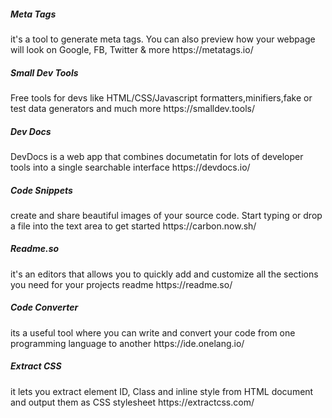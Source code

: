 <h5>Meta Tags</h5>
it's a tool to generate meta tags. You can also preview how your webpage will look on Google, FB, Twitter & more
https://metatags.io/


<h5>Small Dev Tools</h5>
Free tools for devs like HTML/CSS/Javascript formatters,minifiers,fake or test data generators and much more
https://smalldev.tools/

<h5>Dev Docs</h5>
DevDocs is a web app that combines documetatin for lots of developer tools into a single searchable interface
https://devdocs.io/

<h5>Code Snippets</h5>
create and share beautiful images of your source code. Start typing or drop a file into the text area to get started
https://carbon.now.sh/

<h5>Readme.so</h5>
it's an editors that allows you to quickly add and customize all the sections you need for your projects readme
https://readme.so/

<h5>Code Converter</h5>
its a useful tool where you can write and convert your code from one programming language to another
https://ide.onelang.io/

<h5>Extract CSS</h5>
it lets you extract element ID, Class and inline style from HTML document and output them as CSS stylesheet
https://extractcss.com/






